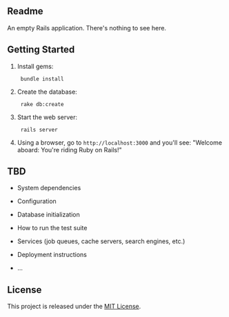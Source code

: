 ## Readme

An empty Rails application. There's nothing to see here.

## Getting Started

1. Install gems:

        bundle install

2. Create the database:

        rake db:create

3. Start the web server:

        rails server

4. Using a browser, go to `http://localhost:3000` and you'll see:
"Welcome aboard: You're riding Ruby on Rails!"

## TBD

* System dependencies

* Configuration

* Database initialization

* How to run the test suite

* Services (job queues, cache servers, search engines, etc.)

* Deployment instructions

* ...

## License

This project is released under the [MIT License](http://www.opensource.org/licenses/MIT).